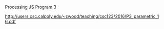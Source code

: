 Processing JS Program 3

http://users.csc.calpoly.edu/~zwood/teaching/csc123/2016/P3_parametric_16.pdf